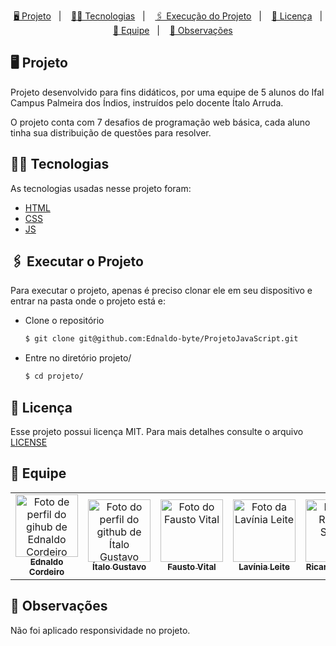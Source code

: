 <p align="center">
      <a href="#-projeto">🖥 Projeto</a>&nbsp;&nbsp;&nbsp;|&nbsp;&nbsp;&nbsp;
      <a href="#-tecnologias">👨‍💻 Tecnologias</a>&nbsp;&nbsp;&nbsp;|&nbsp;&nbsp;&nbsp;
      <a href="#-executar-o-projeto">🖇 Execução do Projeto</a>&nbsp;&nbsp;&nbsp;|&nbsp;&nbsp;&nbsp;
      <a href="#-licença">📃 Licença</a>&nbsp;&nbsp;&nbsp;|&nbsp;&nbsp;&nbsp;
      <a href="#-observações">👥 Equipe</a>&nbsp;&nbsp;&nbsp;|&nbsp;&nbsp;&nbsp;
      <a href="#-observações">📌 Observações</a>
</p>
  

  ## 🖥 Projeto
  Projeto desenvolvido para fins didáticos,  por uma equipe de 5 alunos do Ifal Campus Palmeira dos Índios, instruídos pelo docente Ítalo Arruda.

  O projeto conta com 7 desafios de programação web básica, cada aluno tinha sua distribuição de questões para resolver.

  ## 👨‍💻 Tecnologias
  As tecnologias usadas nesse projeto foram:
  - [HTML](https://developer.mozilla.org/en-US/docs/Web/HTML)
  - [CSS](https://developer.mozilla.org/en-US/docs/Web/CSS)
  - [JS](https://developer.mozilla.org/en-US/docs/Web/JavaScript)

  ## 🖇 Executar o Projeto
  Para executar o projeto, apenas é preciso clonar ele em seu dispositivo e entrar na pasta onde o projeto está e:

  - Clone o repositório
    
    
      ```bash
      $ git clone git@github.com:Ednaldo-byte/ProjetoJavaScript.git
      ```
      
  - Entre no diretório projeto/

      ```bash
      $ cd projeto/
      ```

      

  ##  📃 Licença
  Esse projeto possui licença MIT. Para mais detalhes consulte o arquivo [LICENSE](LICENSE.md)

  ## 👥 Equipe
  <table>
  <tr>
    <td align="center">
      <a href="https://github.com/Ednaldo-byte">
        <img src="https://avatars.githubusercontent.com/u/79111900?v=4" width="100px;" alt="Foto de perfil do gihub de Ednaldo Cordeiro"/><br>
        <sub>
          <b>Ednaldo Cordeiro</b>
        </sub>
      </a>
    </td>
    <td align="center">
      <a href="https://github.com/Yta-ux">
        <img src="https://avatars.githubusercontent.com/u/62409856?v=4" width="100px;" alt="Foto do perfil do github de Ítalo Gustavo"/><br>
        <sub>
          <b>Ítalo Gustavo</b>
        </sub>
      </a>
    </td>
    <td align="center">
      <a href="https://github.com/barbosafausto">
        <img src=".github/pic_fausto.jpeg" width="100px;" alt="Foto do Fausto Vital"/><br>
        <sub>
          <b>Fausto Vital</b>
        </sub>
      </a>
    </td>
    <td align="center">
      <a href="https://www.instagram.com/laviis_leite/">
        <img src="https://avatars.githubusercontent.com/u/90275313?v=4" width="100px;" alt="Foto da Lavínia Leite"/><br>
        <sub>
          <b>Lavínia Leite</b>
        </sub>
      </a>
    </td>
    <td align="center">
      <a href="https://www.instagram.com/rick_soars/">
        <img src=".github/pic_ricardo.jpeg" width="100px;" alt="Foto do Ricardo Soares"/><br>
        <sub>
          <b>Ricardo Soares</b>
        </sub>
      </a>
    </td>
  </tr>
</table>

  ## 📌 Observações
  Não foi aplicado responsividade no projeto.
